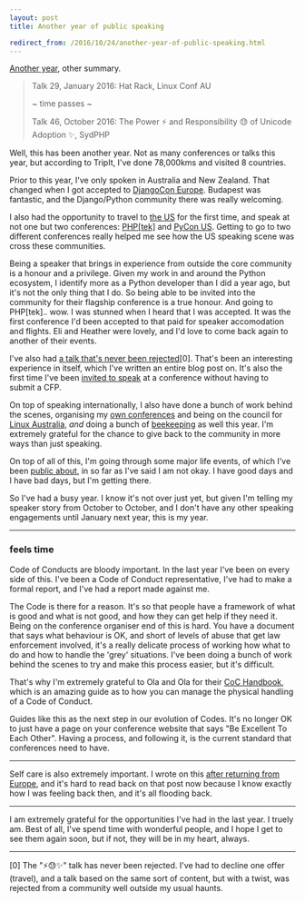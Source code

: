 ```yaml
---
layout: post
title: Another year of public speaking

redirect_from: /2016/10/24/another-year-of-public-speaking.html
---
```



[Another year](http://glasnt.com/blog/2015/11/04/a-year-of-public-speaking.html), other summary.

> Talk 29, January 2016: Hat Rack, Linux Conf AU
>
> ~ time passes ~
>
> Talk 46, October 2016: The Power ⚡️ and Responsibility 😓 of Unicode Adoption ✨, SydPHP

Well, this has been another year. Not as many conferences or talks this year,
but according to TripIt, I've done 78,000kms and visited 8 countries.

Prior to this year, I've only spoken in Australia and New Zealand. That changed
when I got accepted to [DjangoCon
Europe](http://glasnt.com/blog/2016/04/03/djangocon-europe.html). Budapest was
fantastic, and the Django/Python community there was really welcoming.

I also had the opportunity to travel to [the US](https://glasnt.com/blog/2016/06/03/on-my-last-fortnight.html) for the first time, and speak at not one
but two conferences:
[PHP[tek]](http://glasnt.com/blog/2016/06/09/phptek-wrap-up.html) and [PyCon
US](http://glasnt.com/blog/2016/06/10/pycon-us-wrap-up.html). Getting to go to
two different conferences really helped me see how the US speaking scene was
cross these communities.

Being a speaker that brings in experience from outside the core community is a
honour and a privilege. Given my work in and around the Python ecosystem, I
identify more as a Python developer than I did a year ago, but it's not the only
thing that I do. So being able to be invited into the community for their flagship
conference is a true honour. And going to PHP[tek].. wow. I was stunned when
I heard that I was accepted. It was the first conference I'd been accepted to
that paid for speaker accomodation and flights. Eli and Heather were lovely, and
I'd love to come back again to another of their events.

I've also had [a talk that's never
been rejected](http://glasnt.com/blog/2016/07/18/on-acceptance-rates.html)[0].
That's been an interesting experience in itself, which I've written an entire
blog post on. It's also the first time I've been [invited to speak](http://www.rubyconf.org.au/2017)
 at a conference without having to submit a CFP.

On top of speaking internationally, I also have done a bunch of work behind the
scenes, organising my [own
conferences](http://glasnt.com/blog/2016/08/19/katieconf-2016-wrap-up.html) and
being on the council for [Linux Australia](https://linux.org.au), *and* doing a
bunch of
[beekeeping](http://glasnt.com/blog/2016/06/08/on-becoming-a-core-contributor.html)
as well this year.  I'm extremely grateful for the chance to give back to the
community in more ways than just speaking.  

On top of all of this, I'm going through some major life events, of which I've been
[public about](https://twitter.com/glasnt/status/785610827747299328), in so far as I've
said I am not okay. I have good days and I have bad days, but I'm getting there.

So I've had a busy year. I know it's not over just yet, but given I'm telling my
speaker story from October to October, and I don't have any other speaking engagements
until January next year, this is my year.


-----


### feels time

Code of Conducts are bloody important. In the last year I've been on every side
of this. I've been a Code of Conduct representative, I've had to make a formal report,
and I've had a report made against me.

The Code is there for a reason. It's so that people have a framework of what is good
and what is not good, and how they can get help if they need it. Being on the conference
organiser end of this is hard. You have a document that says what behaviour is OK,
and short of levels of abuse that get law enforcement involved, it's a really delicate process
of working how what to do and how to handle the 'grey' situations. I've been doing
a bunch of work behind the scenes to try and make this process easier, but it's difficult.

That's why I'm extremely grateful to Ola and Ola for their [CoC Handbook](https://www.coc-handbook.com/),
which is an amazing guide as to how you can manage the physical handling of a Code of Conduct.

Guides like this as the next step in our evolution of Codes. It's no longer OK to just have a page
on your conference website that says "Be Excellent To Each Other". Having a process, and
following it, is the current standard that conferences need to have.

----

Self care is also extremely important. I wrote on this [after returning from Europe](http://glasnt.com/blog/2016/04/06/on-post-conference-care.html),
and it's hard to read back on that post now because I know exactly how I was feeling back then, and
it's all flooding back.

-----


I am extremely grateful for the opportunities I've had in the last year. I truely am.
Best of all, I've spend time with wonderful people, and I hope I get to see
them again soon, but if not, they will be in my heart, always.

-----

[0] The "⚡️😓✨" talk has never been rejected. I've had to decline one offer
(travel), and a talk based on the same sort of content, but with a twist, was
rejected from a community well outside my usual haunts.
